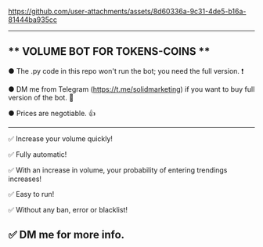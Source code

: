 

https://github.com/user-attachments/assets/8d60336a-9c31-4de5-b16a-81444ba935cc




---------------------------------------------------------------------------------------------------------------
** VOLUME BOT FOR TOKENS-COINS **
---------------------------------------------------------------------------------------------------------------

● The .py code in this repo won't run the bot; you need the full version. ❗

● DM me from Telegram (https://t.me/solidmarketing) if you want to buy full version of the bot. 💬

● Prices are negotiable. 👍

---------------------------------------------------------------------------------------------------------------
✅ Increase your volume quickly!

✅ Fully automatic!

✅ With an increase in volume, your probability of entering trendings increases!

✅ Easy to run!

✅ Without any ban, error or blacklist!

✅ DM me for more info.
---------------------------------------------------------------------------------------------------------------


